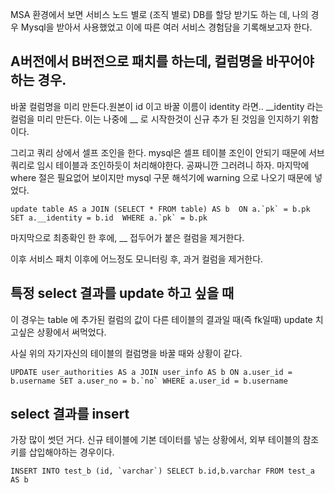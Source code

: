 MSA 환경에서 보면 서비스 노드 별로 (조직 별로) DB를 할당 받기도 하는 데, 나의 경우 Mysql을 받아서 사용했었고 이에 따른 여러 서비스 경험담을 기록해보고자 한다.


## A버전에서 B버전으로 패치를 하는데, 컬럼명을 바꾸어야 하는 경우.

바꿀 컬럼명을 미리 만든다.원본이 id 이고 바꿀 이름이 identity 라면..  __identity 라는 컬럼을 미리 만든다. 이는 나중에 __ 로 시작한것이 신규 추가 된 것임을 인지하기 위함이다.

그리고 쿼리 상에서 셀프 조인을 한다. mysql은 셀프 테이블 조인이 안되기 때문에 서브쿼리로 임시 테이블과 조인하듯이 처리해야한다. 공짜니깐 그러려니 하자. 마지막에 where 절은 필요없어 보이지만 mysql 구문 해석기에 warning 으로 나오기 때문에 넣었다.

```
update table AS a JOIN (SELECT * FROM table) AS b  ON a.`pk` = b.pk SET a.__identity = b.id  WHERE a.`pk` = b.pk
```

마지막으로 최종확인 한 후에, __ 접두어가 붙은 컬럼을 제거한다.

이후 서비스 패치 이후에 어느정도 모니터링 후, 과거 컬럼을 제거한다.

## 특정 select 결과를 update 하고 싶을 때

이 경우는 table 에 추가된 컬럼의 값이 다른 테이블의 결과일 때(즉 fk일때) update 치고싶은 상황에서 써먹었다.

사실 위의 자기자신의 테이블의 컬럼명을 바꿀 때와 상황이 같다.

```
UPDATE user_authorities AS a JOIN user_info AS b ON a.user_id = b.username SET a.user_no = b.`no` WHERE a.user_id = b.username
```



## select 결과를 insert

가장 많이 썻던 거다. 신규 테이블에 기본 데이터를 넣는 상황에서,  외부 테이블의 참조키를 삽입해야하는 경우이다.

```
INSERT INTO test_b (id, `varchar`) SELECT b.id,b.varchar FROM test_a AS b
```
